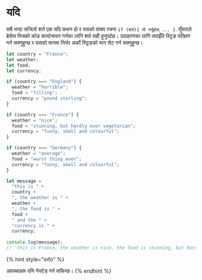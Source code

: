 # यदि

सबै भन्दा सजिलो शर्त एक यदि कथन हो र यसको वाक्य रचना `if (शर्त){ यो गर्नुहोस् ... }`. घुँघराले ब्रेसेस भित्रको कोड कार्यान्वयन गर्नका लागि शर्त सही हुनुपर्दछ। उदाहरणका लागि तपाईँले स्ट्रिङ परीक्षण गर्न सक्नुहुन्छ र यसको मानमा निर्भर अर्को स्ट्रिङको मान सेट गर्न सक्नुहुन्छ।



```javascript
let country = "France";
let weather;
let food;
let currency;

if (country === "England") {
  weather = "horrible";
  food = "filling";
  currency = "pound sterling";
}

if (country === "France") {
  weather = "nice";
  food = "stunning, but hardly ever vegetarian";
  currency = "funny, small and colourful";
}

if (country === "Germany") {
  weather = "average";
  food = "wurst thing ever";
  currency = "funny, small and colourful";
}

let message =
  "this is " +
  country +
  ", the weather is " +
  weather +
  ", the food is " +
  food +
  " and the " +
  "currency is " +
  currency;
  
console.log(message);
// 'this is France, the weather is nice, the food is stunning, but hardly ever vegetarian and the currency is funny, small and colourful'
```

{% hint style="info" %}

अवस्थाहरू पनि नेस्टेड गर्न सकिन्छ।
{% endhint %}
